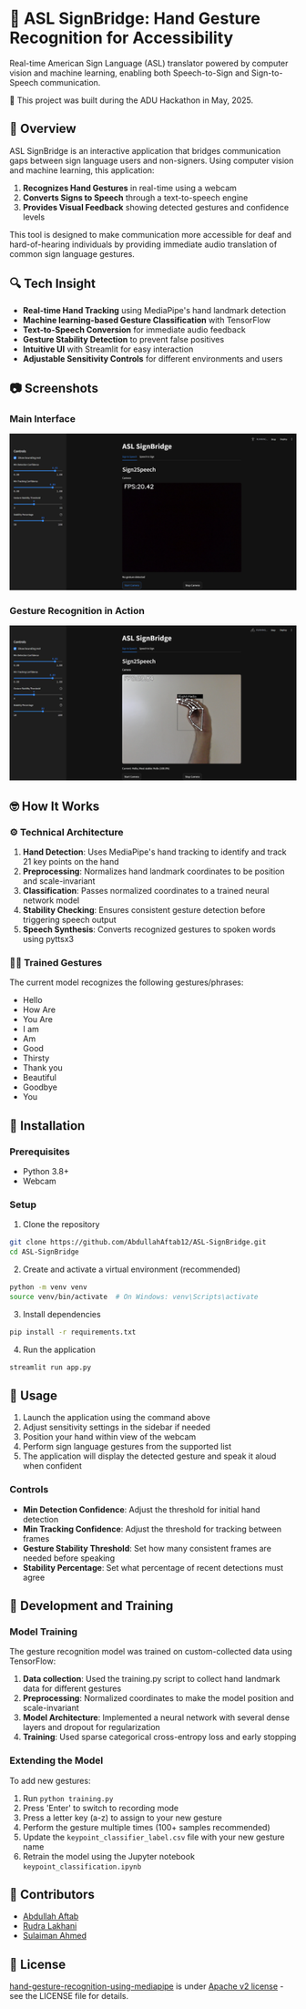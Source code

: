 # 🖖 ASL SignBridge: Hand Gesture Recognition for Accessibility

Real-time American Sign Language (ASL) translator powered by computer vision and machine learning, enabling both Speech-to-Sign and Sign-to-Speech communication.

🚀 This project was built during the ADU Hackathon in May, 2025.

## 📝 Overview

ASL SignBridge is an interactive application that bridges communication gaps between sign language users and non-signers. Using computer vision and machine learning, this application:

1. **Recognizes Hand Gestures** in real-time using a webcam
2. **Converts Signs to Speech** through a text-to-speech engine
3. **Provides Visual Feedback** showing detected gestures and confidence levels

This tool is designed to make communication more accessible for deaf and hard-of-hearing individuals by providing immediate audio translation of common sign language gestures.

## 🔍 Tech Insight

- **Real-time Hand Tracking** using MediaPipe's hand landmark detection
- **Machine learning-based Gesture Classification** with TensorFlow
- **Text-to-Speech Conversion** for immediate audio feedback
- **Gesture Stability Detection** to prevent false positives
- **Intuitive UI** with Streamlit for easy interaction
- **Adjustable Sensitivity Controls** for different environments and users

## 📷 Screenshots

### Main Interface
![Hello Sign Recognition](imgs/main-interface.png)

### Gesture Recognition in Action
![Main Interface](imgs/hello-sign.png)

## 🤓 How It Works

### ⚙️ Technical Architecture

1. **Hand Detection**: Uses MediaPipe's hand tracking to identify and track 21 key points on the hand
2. **Preprocessing**: Normalizes hand landmark coordinates to be position and scale-invariant
3. **Classification**: Passes normalized coordinates to a trained neural network model
4. **Stability Checking**: Ensures consistent gesture detection before triggering speech output
5. **Speech Synthesis**: Converts recognized gestures to spoken words using pyttsx3

### 🖐🏻 Trained Gestures

The current model recognizes the following gestures/phrases:
- Hello
- How Are
- You Are
- I am
- Am
- Good
- Thirsty
- Thank you
- Beautiful
- Goodbye
- You

## 📂 Installation

### Prerequisites
- Python 3.8+
- Webcam

### Setup

1. Clone the repository
```bash
git clone https://github.com/AbdullahAftab12/ASL-SignBridge.git
cd ASL-SignBridge
```

2. Create and activate a virtual environment (recommended)
```bash
python -m venv venv
source venv/bin/activate  # On Windows: venv\Scripts\activate
```

3. Install dependencies
```bash
pip install -r requirements.txt
```

4. Run the application
```bash
streamlit run app.py
```

## 🤝 Usage

1. Launch the application using the command above
2. Adjust sensitivity settings in the sidebar if needed
3. Position your hand within view of the webcam
4. Perform sign language gestures from the supported list
5. The application will display the detected gesture and speak it aloud when confident

### Controls

- **Min Detection Confidence**: Adjust the threshold for initial hand detection
- **Min Tracking Confidence**: Adjust the threshold for tracking between frames
- **Gesture Stability Threshold**: Set how many consistent frames are needed before speaking
- **Stability Percentage**: Set what percentage of recent detections must agree

## 🧠 Development and Training

### Model Training

The gesture recognition model was trained on custom-collected data using TensorFlow:

1. **Data collection**: Used the training.py script to collect hand landmark data for different gestures
2. **Preprocessing**: Normalized coordinates to make the model position and scale-invariant
3. **Model Architecture**: Implemented a neural network with several dense layers and dropout for regularization
4. **Training**: Used sparse categorical cross-entropy loss and early stopping

### Extending the Model

To add new gestures:

1. Run `python training.py`
2. Press 'Enter' to switch to recording mode
3. Press a letter key (a-z) to assign to your new gesture
4. Perform the gesture multiple times (100+ samples recommended)
5. Update the `keypoint_classifier_label.csv` file with your new gesture name
6. Retrain the model using the Jupyter notebook `keypoint_classification.ipynb`

## 👥 Contributors

- [Abdullah Aftab](https://github.com/AbdullahAftab12)
- [Rudra Lakhani](https://github.com/rudra-5)
- [Sulaiman Ahmed](https://github.com/su1aimn)

## 📜 License

[hand-gesture-recognition-using-mediapipe](https://github.com/kinivi/hand-gesture-recognition-mediapipe?tab=readme-ov-file) is under [Apache v2 license](LICENSE) - see the LICENSE file for details.
